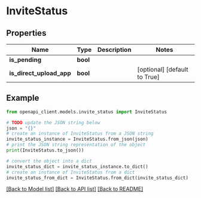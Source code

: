 # InviteStatus


## Properties

Name | Type | Description | Notes
------------ | ------------- | ------------- | -------------
**is_pending** | **bool** |  | 
**is_direct_upload_app** | **bool** |  | [optional] [default to True]

## Example

```python
from openapi_client.models.invite_status import InviteStatus

# TODO update the JSON string below
json = "{}"
# create an instance of InviteStatus from a JSON string
invite_status_instance = InviteStatus.from_json(json)
# print the JSON string representation of the object
print(InviteStatus.to_json())

# convert the object into a dict
invite_status_dict = invite_status_instance.to_dict()
# create an instance of InviteStatus from a dict
invite_status_from_dict = InviteStatus.from_dict(invite_status_dict)
```
[[Back to Model list]](../README.md#documentation-for-models) [[Back to API list]](../README.md#documentation-for-api-endpoints) [[Back to README]](../README.md)


